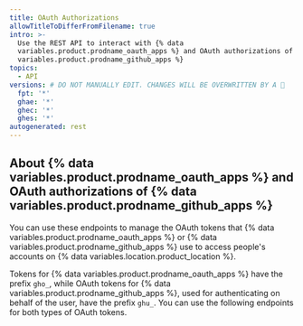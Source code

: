 ```yaml
---
title: OAuth Authorizations
allowTitleToDifferFromFilename: true
intro: >-
  Use the REST API to interact with {% data
  variables.product.prodname_oauth_apps %} and OAuth authorizations of {% data
  variables.product.prodname_github_apps %}
topics:
  - API
versions: # DO NOT MANUALLY EDIT. CHANGES WILL BE OVERWRITTEN BY A 🤖
  fpt: '*'
  ghae: '*'
  ghec: '*'
  ghes: '*'
autogenerated: rest
---
```


## About {% data variables.product.prodname_oauth_apps %} and OAuth authorizations of {% data variables.product.prodname_github_apps %}

You can use these endpoints to manage the OAuth tokens that {% data variables.product.prodname_oauth_apps %} or {% data variables.product.prodname_github_apps %} use to access people's accounts on {% data variables.location.product_location %}.

Tokens for {% data variables.product.prodname_oauth_apps %} have the prefix `gho_`, while OAuth tokens for {% data variables.product.prodname_github_apps %}, used for authenticating on behalf of the user, have the prefix `ghu_`. You can use the following endpoints for both types of OAuth tokens.

<!-- Content after this section is automatically generated -->
